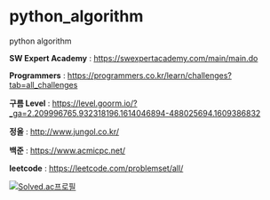 # python_algorithm
python algorithm 


**SW Expert Academy** : https://swexpertacademy.com/main/main.do

**Programmers** : https://programmers.co.kr/learn/challenges?tab=all_challenges

**구름 Level** : https://level.goorm.io/?_ga=2.209996765.932318196.1614046894-488025694.1609386832

**정올** : http://www.jungol.co.kr/  

**백준** : https://www.acmicpc.net/  

**leetcode** : https://leetcode.com/problemset/all/  


[![Solved.ac프로필](http://mazassumnida.wtf/api/v2/generate_badge?boj=ksmfou98)](https://solved.ac/ksmfou98) 
